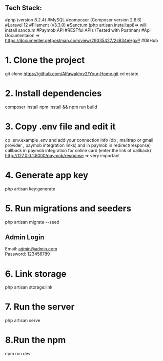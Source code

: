 ## Tech Stack:
#php (version 8.2.4)
#MySQL 
#composer (Composer version 2.8.6)
#Laravel 12 
#Filament (v3.3.0)
#Sanctum (php artisan install:api)=> will install sanctum
#Paymob API 
#RESTful APIs (Tested with Postman)
#Api Documentaion => https://documenter.getpostman.com/view/29335427/2sB34eHgxP
#GitHub 

# 1. Clone the project
git clone https://github.com/Alfawakhry2/Your-Home.git
cd estate

# 2. Install dependencies
composer install
npm install && npm run build

# 3. Copy .env file and edit it
cp .env.example .env
and add your connection info (db , mailtrap or gmail provider , paymob integration links)
and in paymob in redirect(response) callback in paymob integration for online card (enter the link of callback)
http://127.0.0.1:8000/paymob/response => very important

# 4. Generate app key
php artisan key:generate

# 5. Run migrations and seeders 
php artisan migrate --seed
##  Admin Login
Email: admin@admin.com  
Password: 123456789  

# 6. Link storage 
php artisan storage:link

# 7. Run the server
php artisan serve

# 8.Run the npm 
npm run dev


